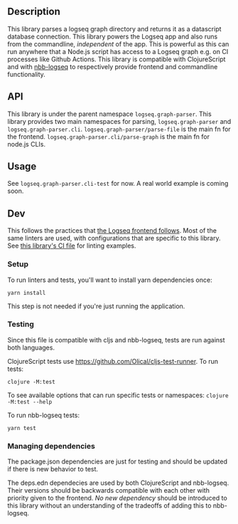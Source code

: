 ## Description

This library parses a logseq graph directory and returns it as a datascript
database connection. This library powers the Logseq app and also runs from the
commandline, _independent_ of the app. This is powerful as this can run anywhere
that a Node.js script has access to a Logseq graph e.g. on CI processes like
Github Actions. This library is compatible with ClojureScript and with
[nbb-logseq](https://github.com/logseq/nbb-logseq) to respectively provide
frontend and commandline functionality.

## API

This library is under the parent namespace `logseq.graph-parser`. This library
provides two main namespaces for parsing, `logseq.graph-parser` and
`logseq.graph-parser.cli`. `logseq.graph-parser/parse-file` is the main fn for
the frontend. `logseq.graph-parser.cli/parse-graph` is the main fn for node.js
CLIs.

## Usage

See `logseq.graph-parser.cli-test` for now. A real world example is coming soon.

## Dev

This follows the practices that [the Logseq frontend
follows](/docs/dev-practices.md). Most of the same linters are used, with
configurations that are specific to this library. See [this library's CI
file](/.github/workflows/graph-parser.yml) for linting examples.

### Setup

To run linters and tests, you'll want to install yarn dependencies once:
```
yarn install
```

This step is not needed if you're just running the application.

### Testing

Since this file is compatible with cljs and nbb-logseq, tests are run against both languages.

ClojureScript tests use https://github.com/Olical/cljs-test-runner. To run tests:
```
clojure -M:test
```

To see available options that can run specific tests or namespaces: `clojure -M:test --help`

To run nbb-logseq tests:
```
yarn test
```

### Managing dependencies

The package.json dependencies are just for testing and should be updated if there is
new behavior to test.

The deps.edn dependecies are used by both ClojureScript and nbb-logseq. Their
versions should be backwards compatible with each other with priority given to
the frontend. _No new dependency_ should be introduced to this library without
an understanding of the tradeoffs of adding this to nbb-logseq.
